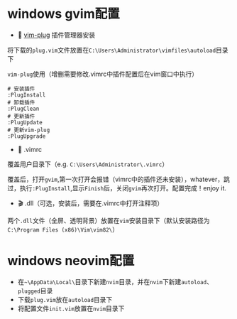 # windows gvim配置
- :triangular_flag_on_post: [vim-plug](https://github.com/junegunn/vim-plug) 插件管理器安装

将下载的`plug.vim`文件放置在`C:\Users\Administrator\vimfiles\autoload`目录下

`vim-plug`使用（增删需要修改.vimrc中插件配置后在vim窗口中执行）
```
# 安装插件
:PlugInstall
# 卸载插件
:PlugClean
# 更新插件
:PlugUpdate
# 更新vim-plug
:PlugUpgrade
```

- :moyai: .vimrc

覆盖用户目录下（e.g. `C:\Users\Administrator\.vimrc`）

覆盖后，打开`gvim`,第一次打开会报错（vimrc中的插件还未安装），whatever，跳过，执行`:PlugInstall`,显示`Finish`后，关闭`gvim`再次打开。配置完成！enjoy it.

- :clapper: .dll（可选，安装后，需要在.vimrc中打开注释项）

两个`.dll`文件（全屏、透明背景）放置在`vim`安装目录下（默认安装路径为`C:\Program Files (x86)\Vim\vim82\`）

# windows neovim配置
- 在`~\AppData\Local\`目录下新建`nvim`目录，并在`nvim`下新建`autoload`、`plugged`目录
- 下载`plug.vim`放在`autoload`目录下
- 将配置文件`init.vim`放置在`nvim`目录下
